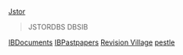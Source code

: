 [Jstor](https://www.jstor.org/)
> JSTORDBS
> DBSIB

[IBDocuments](https://www.ibdocuments.com/)
[IBPastpapers](https://ibpastpapers.com/resources-99/)
[Revision Village](https://www.revisionvillage.com/new-ib-math-curriculum/)
[pestle](https://pestle.ibdocuments.com/)